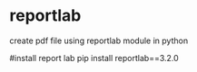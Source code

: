 # reportlab
create pdf file using reportlab module in python

#install report lab
pip install reportlab==3.2.0

